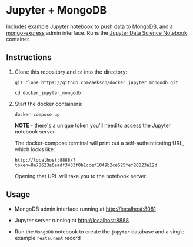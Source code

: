 # Jupyter + MongoDB

Includes example Jupyter notebook to push data to MongoDB, and a [mongo-express](https://github.com/mongo-express) admin interface. Runs the [Jupyter Data Science Notebook](https://hub.docker.com/r/jupyter/datascience-notebook/) container.

## Instructions

1. Clone this repository and `cd` into the directory:

    `git clone https://github.com/aeksco/docker_jupyter_mongodb.git`

    `cd docker_jupyter_mongodb`

2. Start the docker containers:

    `docker-compose up`

    **NOTE** - there's a unique token you'll need to access the Jupyter notebook server.

    The docker-compose terminal will print out a self-authenticating URL, which looks like:

    `http://localhost:8888/?token=8a78623a6eadf3433f0b1ccef1049b2ce525fef20823a12d`

    Opening that URL will take you to the notebook server.

## Usage

- MongoDB admin interface running at [http://localhost:8081](http://localhost:8081)

- Jupyter server running at [http://localhost:8888](http://localhost:8888)

- Run the `MongoDB` notebook to create the `jupyter` database and a single example `restaurant` record
